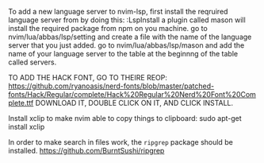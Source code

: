 To add a new language server to nvim-lsp, first install the reqruired language server from by doing this:
:LspInstall
a plugin called mason will install the required package from npm on you machine.
go to nvim/lua/abbas/lsp/setting and create a file with the name of the language server that you just added.
go to nvim/lua/abbas/lsp/mason and add the name of your language server to the table at the beginnng of the table called servers.

TO ADD THE HACK FONT, GO TO THEIRE REOP:
https://github.com/ryanoasis/nerd-fonts/blob/master/patched-fonts/Hack/Regular/complete/Hack%20Regular%20Nerd%20Font%20Complete.ttf
DOWNLOAD IT, DOUBLE CLICK ON IT, AND CLICK INSTALL.

Install xclip to make nvim able to copy things to clipboard:
sudo apt-get install xclip 

In order to make search in files work, the `ripgrep` package should be installed.
https://github.com/BurntSushi/ripgrep
